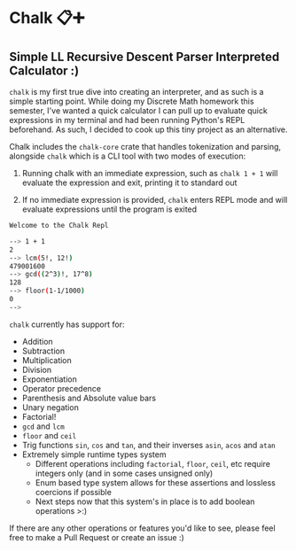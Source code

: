 # Chalk 📋➕
## Simple LL Recursive Descent Parser Interpreted Calculator :)

`chalk` is my first true dive into creating an interpreter, and as such is a simple starting point. While doing my Discrete Math homework this semester, I've wanted a quick calculator I can pull up to evaluate quick expressions in my terminal and had been running Python's REPL beforehand. As such, I decided to cook up this tiny project as an alternative. 

Chalk includes the `chalk-core` crate that handles tokenization and parsing, alongside `chalk` which is a CLI tool with two modes of execution:

1. Running chalk with an immediate expression, such as `chalk 1 + 1` will evaluate the expression and exit, printing it to standard out

2. If no immediate expression is provided, `chalk` enters REPL mode and will evaluate expressions until the program is exited

```bash
Welcome to the Chalk Repl

--> 1 + 1
2
--> lcm(5!, 12!)
479001600
--> gcd((2^3)!, 17^8)
128
--> floor(1-1/1000)
0
--> 
```

`chalk` currently has support for:
- Addition
- Subtraction
- Multiplication
- Division
- Exponentiation
- Operator precedence
- Parenthesis and Absolute value bars 
- Unary negation
- Factorial!
- `gcd` and `lcm`
- `floor` and `ceil`
- Trig functions `sin`, `cos` and `tan`, and their inverses `asin`, `acos` and `atan`
- Extremely simple runtime types system
    - Different operations including `factorial`, `floor`, `ceil`, etc require integers only (and in some cases unsigned only)
    - Enum based type system allows for these assertions and lossless coercions if possible
    - Next steps now that this system's in place is to add boolean operations >:)

If there are any other operations or features you'd like to see, please feel free to make a Pull Request or create an issue :)
